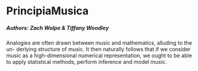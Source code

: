 # PrincipiaMusica

##### Authors: Zach Wolpe & Tiffany Woodley


Analogies are often drawn between music and mathematics, alluding to the un- derlying structure of music. It then naturally follows that if we consider music as a high-dimensional numerical representation, we ought to be able to apply statistical methods, perform inference and model music.


